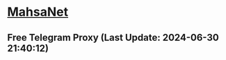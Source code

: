
# [MahsaNet](https://t.me/mahsa_net)
## Free Telegram Proxy (Last Update: 2024-06-30 21:40:12)

    